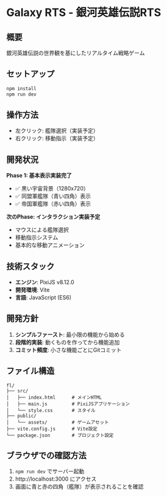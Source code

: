 # Galaxy RTS - 銀河英雄伝説RTS

## 概要
銀河英雄伝説の世界観を基にしたリアルタイム戦略ゲーム

## セットアップ
```bash
npm install
npm run dev
```

## 操作方法
- 左クリック: 艦隊選択（実装予定）
- 右クリック: 移動指示（実装予定）

## 開発状況
**Phase 1: 基本表示実装完了**
- ✅ 黒い宇宙背景（1280x720）
- ✅ 同盟軍艦隊（青い四角）表示
- ✅ 帝国軍艦隊（赤い四角）表示

**次のPhase: インタラクション実装予定**
- マウスによる艦隊選択
- 移動指示システム
- 基本的な移動アニメーション

## 技術スタック
- **エンジン**: PixiJS v8.12.0
- **開発環境**: Vite
- **言語**: JavaScript (ES6)

## 開発方針
1. **シンプルファースト**: 最小限の機能から始める
2. **段階的実装**: 動くものを作ってから機能追加
3. **コミット頻度**: 小さな機能ごとにGitコミット

## ファイル構造
```
fl/
├── src/
│   ├── index.html      # メインHTML
│   ├── main.js         # PixiJSアプリケーション
│   └── style.css       # スタイル
├── public/
│   └── assets/         # ゲームアセット
├── vite.config.js      # Vite設定
└── package.json        # プロジェクト設定
```

## ブラウザでの確認方法
1. `npm run dev` でサーバー起動
2. http://localhost:3000 にアクセス
3. 画面に青と赤の四角（艦隊）が表示されることを確認